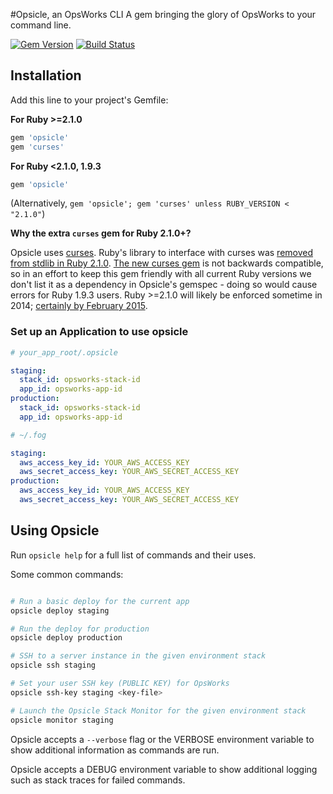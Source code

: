 #Opsicle, an OpsWorks CLI
A gem bringing the glory of OpsWorks to your command line.

[![Gem Version](https://badge.fury.io/rb/opsicle.png)](http://badge.fury.io/rb/opsicle)
[![Build Status](https://travis-ci.org/sportngin/opsicle.png?branch=master)](https://travis-ci.org/sportngin/opsicle)

## Installation
Add this line to your project's Gemfile:

**For Ruby >=2.1.0**

```ruby
gem 'opsicle'
gem 'curses'
```

**For Ruby <2.1.0, 1.9.3**

```ruby
gem 'opsicle'
```

(Alternatively, `gem 'opsicle'; gem 'curses' unless RUBY_VERSION < "2.1.0"`)

**Why the extra `curses` gem for Ruby 2.1.0+?**

Opsicle uses [curses](http://en.wikipedia.org/wiki/Curses_(programming_library)).
Ruby's library to interface with curses was [removed from stdlib in Ruby 2.1.0](https://bugs.ruby-lang.org/issues/8584).
[The new curses gem](https://github.com/ruby/curses) is not backwards compatible, so in an effort to keep this gem
friendly with all current Ruby versions we don't list it as a dependency in Opsicle's gemspec - doing so would cause
errors for Ruby 1.9.3 users.
Ruby >=2.1.0 will likely be enforced sometime in 2014; [certainly by February 2015](https://www.ruby-lang.org/en/news/2014/01/10/ruby-1-9-3-will-end-on-2015/).

### Set up an Application to use opsicle

```yaml
# your_app_root/.opsicle

staging:
  stack_id: opsworks-stack-id
  app_id: opsworks-app-id
production:
  stack_id: opsworks-stack-id
  app_id: opsworks-app-id
```

```yaml
# ~/.fog

staging:
  aws_access_key_id: YOUR_AWS_ACCESS_KEY
  aws_secret_access_key: YOUR_AWS_SECRET_ACCESS_KEY
production:
  aws_access_key_id: YOUR_AWS_ACCESS_KEY
  aws_secret_access_key: YOUR_AWS_SECRET_ACCESS_KEY
```

## Using Opsicle

Run `opsicle help` for a full list of commands and their uses.

Some common commands:

```bash

# Run a basic deploy for the current app
opsicle deploy staging

# Run the deploy for production
opsicle deploy production

# SSH to a server instance in the given environment stack
opsicle ssh staging

# Set your user SSH key (PUBLIC KEY) for OpsWorks
opsicle ssh-key staging <key-file>

# Launch the Opsicle Stack Monitor for the given environment stack
opsicle monitor staging

```

Opsicle accepts a `--verbose` flag or the VERBOSE environment variable to show additional information as commands are run.

Opsicle accepts a DEBUG environment variable to show additional logging such as stack traces for failed commands.

